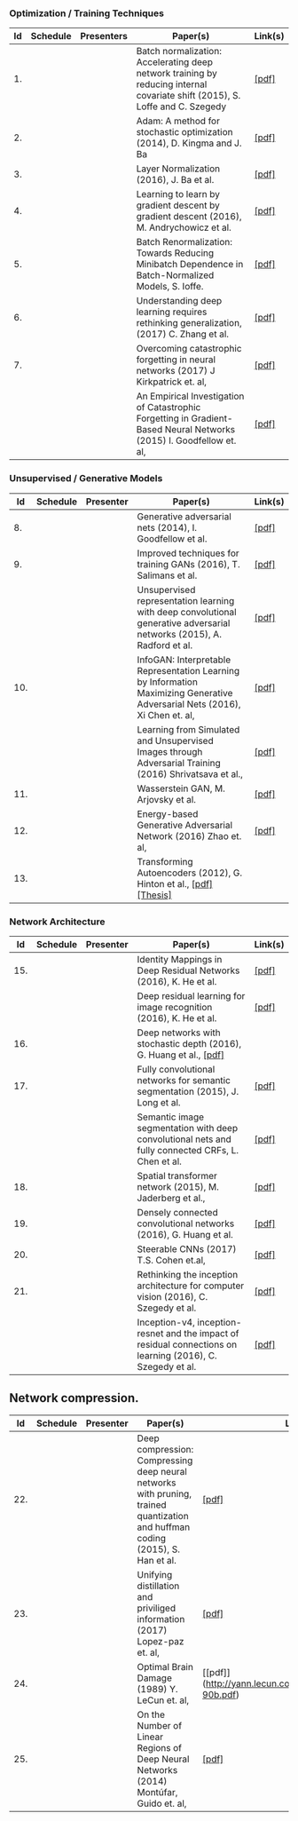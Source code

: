 ### Optimization / Training Techniques

| Id | Schedule | Presenters | Paper(s) | Link(s) | 
|----|----------|-----------|----------|---------|
| 1. |  |  | Batch normalization: Accelerating deep network training by reducing internal covariate shift (2015), S. Loffe and C. Szegedy | [[pdf]](http://arxiv.org/pdf/1502.03167) |
| 2. |  |  | Adam: A method for stochastic optimization (2014), D. Kingma and J. Ba | [[pdf]](http://arxiv.org/pdf/1412.6980) |
| 3. |  |  | Layer Normalization (2016), J. Ba et al. | [[pdf]](https://arxiv.org/pdf/1607.06450v1.pdf) |
| 4. |  |  | Learning to learn by gradient descent by gradient descent (2016), M. Andrychowicz et al. | [[pdf]](http://arxiv.org/pdf/1606.04474v1) |
| 5. |  |  | Batch Renormalization: Towards Reducing Minibatch Dependence in Batch-Normalized Models, S. Ioffe. | [[pdf]](https://arxiv.org/abs/1702.03275) |
| 6. |  |  | Understanding deep learning requires rethinking generalization, (2017) C. Zhang et al. | [[pdf]](https://arxiv.org/pdf/1611.03530) |
| 7. |  |  | Overcoming catastrophic forgetting in neural networks (2017) J Kirkpatrick et. al, | [[pdf]](https://arxiv.org/pdf/1612.00796.pdf) |
|    |  |  | An Empirical Investigation of Catastrophic Forgetting in Gradient-Based Neural Networks (2015) I. Goodfellow et. al, |  [[pdf]](https://arxiv.org/pdf/1312.6211.pdf) |


### Unsupervised / Generative Models
| Id | Schedule | Presenter | Paper(s) | Link(s) | 
|----|----------|-----------|----------|---------|
| 8. |  |  | Generative adversarial nets (2014), I. Goodfellow et al. | [[pdf]](http://papers.nips.cc/paper/5423-generative-adversarial-nets.pdf) |
| 9. |  |  | Improved techniques for training GANs (2016), T. Salimans et al. | [[pdf]](http://papers.nips.cc/paper/6125-improved-techniques-for-training-gans.pdf) |
|     |  |  | Unsupervised representation learning with deep convolutional generative adversarial networks (2015), A. Radford et al. | [[pdf]](https://arxiv.org/pdf/1511.06434v2) |
| 10. |  |  | InfoGAN: Interpretable Representation Learning by Information Maximizing Generative Adversarial Nets (2016), Xi Chen et. al, | [[pdf]](https://arxiv.org/pdf/1606.03657.pdf) |
|     |  |  | Learning from Simulated and Unsupervised Images through Adversarial Training (2016) Shrivatsava et al., | [[pdf]](https://arxiv.org/pdf/1612.07828.pdf) |
| 11. |  |  | Wasserstein GAN, M. Arjovsky et al. | [[pdf]](https://arxiv.org/pdf/1701.07875v1) |
| 12. |  |  | Energy-based Generative Adversarial Network (2016) Zhao et. al, | [[pdf]](https://arxiv.org/pdf/1609.03126.pdf) |
| 13. |  |  | Transforming Autoencoders (2012), G. Hinton et al., [[pdf]](http://www.cs.toronto.edu/~fritz/absps/transauto6.pdf)[[Thesis]](http://www.sidaw.xyz/pubs/wang2011trans-thesis.pdf)



### Network Architecture
| Id | Schedule | Presenter | Paper(s) | Link(s) | 
|----|----------|-----------|----------|---------|
| 15. |  |  | Identity Mappings in Deep Residual Networks (2016), K. He et al. | [[pdf]](https://arxiv.org/pdf/1603.05027v2.pdf) |
|     |  |  | Deep residual learning for image recognition (2016), K. He et al. | [[pdf]](http://arxiv.org/pdf/1512.03385) |
| 16. |  |  | Deep networks with stochastic depth (2016), G. Huang et al., [[pdf]](https://arxiv.org/pdf/1603.09382) |
| 17. |  |  | Fully convolutional networks for semantic segmentation (2015), J. Long et al. | [[pdf]](http://www.cv-foundation.org/openaccess/content_cvpr_2015/papers/Long_Fully_Convolutional_Networks_2015_CVPR_paper.pdf) |
|     |  |  | Semantic image segmentation with deep convolutional nets and fully connected CRFs, L. Chen et al. | [[pdf]](https://arxiv.org/pdf/1412.7062) |
| 18. |  |  | Spatial transformer network (2015), M. Jaderberg et al., | [[pdf]](http://papers.nips.cc/paper/5854-spatial-transformer-networks.pdf) |
| 19. |  |  | Densely connected convolutional networks (2016), G. Huang et al. | [[pdf]](https://arxiv.org/pdf/1608.06993v1) |
| 20. |  |  | Steerable CNNs (2017) T.S. Cohen et.al, | [[pdf]](https://openreview.net/pdf?id=rJQKYt5ll) |
| 21. |  |  | Rethinking the inception architecture for computer vision (2016), C. Szegedy et al. | [[pdf]](http://www.cv-foundation.org/openaccess/content_cvpr_2016/papers/Szegedy_Rethinking_the_Inception_CVPR_2016_paper.pdf) |
|     |  |  | Inception-v4, inception-resnet and the impact of residual connections on learning (2016), C. Szegedy et al. | [[pdf]](http://arxiv.org/pdf/1602.07261) |


## Network compression.
| Id | Schedule | Presenter | Paper(s) | Link(s) | 
|----|----------|-----------|----------|---------|
| 22. |  |  | Deep compression: Compressing deep neural networks with pruning, trained quantization and huffman coding (2015), S. Han et al. | [[pdf]](https://arxiv.org/pdf/1510.00149) |
| 23. |  |  | Unifying distillation and priviliged information (2017) Lopez-paz et. al, | [[pdf]](http://leon.bottou.org/publications/pdf/iclr-2016.pdf) |
| 24. |  |  | Optimal Brain Damage (1989) Y. LeCun et. al, | [[pdf]] (http://yann.lecun.com/exdb/publis/pdf/lecun-90b.pdf) |
| 25. |  |  | On the Number of Linear Regions of Deep Neural Networks (2014) Montúfar, Guido et. al,|  [[pdf]](https://arxiv.org/pdf/1402.1869v2.pdf) |